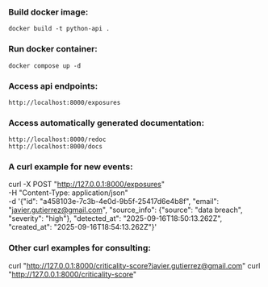 ### Build docker image:
	docker build -t python-api .

### Run docker container:
	docker compose up -d

### Access api endpoints:
	http://localhost:8000/exposures

### Access automatically generated documentation:
	http://localhost:8000/redoc
	http://localhost:8000/docs

### A curl example for new events:

curl -X POST "http://127.0.0.1:8000/exposures" \
-H "Content-Type: application/json" \
-d '{"id": "a458103e-7c3b-4e0d-9b5f-25417d6e4b8f", "email": "javier.gutierrez@gmail.com", "source_info": {"source": "data breach", "severity": "high"}, "detected_at": "2025-09-16T18:50:13.262Z", "created_at": "2025-09-16T18:54:13.262Z"}'

### Other curl examples for consulting:

curl "http://127.0.0.1:8000/criticality-score?javier.gutierrez@gmail.com"
curl "http://127.0.0.1:8000/criticality-score"

